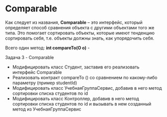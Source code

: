 # Comparable



Как следует из названия, **Comparable** – это интерфейс, который определяет способ
сравнения объекта с другими объектами того же типа.
Это помогает сортировать объекты, которые имеют тенденцию сортировать себя,
т.е. объекты должны знать, как упорядочить себя.


Всего один метод:
**int compareTo(O o)** -


Задача 3 - Comparable
- Модифицировать класс Студент, заставив его реализовать интерфейс
  Comparable
- Реализовать контракт compareTo () со сравнением по какому-либо
  параметру (пример studentId)
- Модифицировать класс УчебнаяГруппаСервис, добавив в него метод
  сортировки списка студентов по id
- Модифицировать класс Контроллер, добавив в него метод сортировки
  списка студентов по id и вызывать в нем созданный метод из
  УчебнаяГруппаСервис